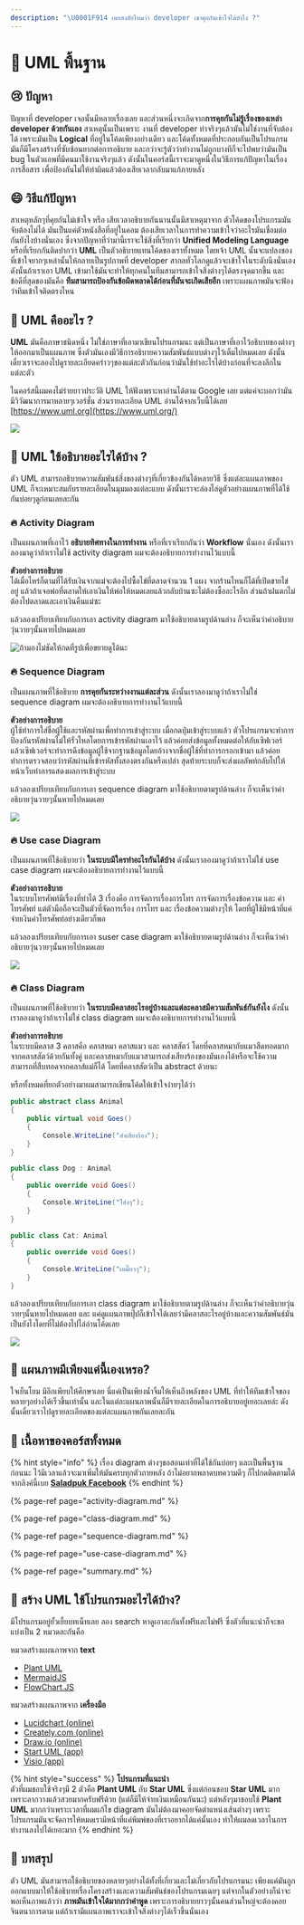 ```yaml
---
description: "\U0001F914 เคยสงสัยไหมว่า developer เขาคุยกันเข้าใจได้ยังไง ?"
---
```


# 👶 UML พื้นฐาน

## 😢 ปัญหา

ปัญหาที่ developer เจอนั้นมีหลายเรื่องเลย และส่วนหนึ่งจะเกิดจาก**การคุยกันไม่รู้เรื่องของเหล่า developer ด้วยกันเอง** สาเหตุนั้นเป็นเพราะ งานที่ developer ทำจริงๆแล้วมันไม่ใช่งานที่จับต้องได้ เพราะมันเป็น **Logical** ที่อยู่ในโค้ดเพียงอย่างเดียว และโค้ดทั้งหมดที่ประกอบกันเป็นโปรแกรม มันก็มีโครงสร้างที่ซับซ้อนยากต่อการอธิบาย และกว่าจะรู้ตัวว่าทำงานไม่ถูกบางทีก็จะไปพบว่ามันเป็น bug ในตัวแอพที่มีคนมาใช้งานจริงๆแล้ว ดังนั้นในคอร์สนี้เราจะมาดูหนึ่งในวิธีการแก้ปัญหาในเรื่องการสื่อสาร เพื่อป้องกันไม่ให้ทำผิดแล้วต้องเสียเวลากลับมาแก้ภายหลัง

## 😄 วิธีแก้ปัญหา

สาเหตุหลักๆที่คุยกันไม่เข้าใจ หรือ เสียเวลาอธิบายกันนานนั้นมีสาเหตุมาจาก ตัวโค้ดของโปรแกรมมันจับต้องไม่ได้ มันเป็นแค่ตัวหนังสือที่อยู่ในคอม ต้องเสียเวลาในการทำความเข้าใจว่าอะไรมันเชื่อมต่อกันยังไงบ้างนั่นเอง ซึ่งจากปัญหาที่ว่ามานี้เราจะใช้สิ่งที่เรียกว่า **Unified Modeling Language** หรือที่เรียกกันติดปากว่า **UML** เป็นตัวอธิบายแทนโค้ดของเราทั้งหมด โดยเจ้า UML นั้นจะแปลงของที่เข้าใจยากๆเหล่านั้นให้กลายเป็นรูปภาพที่ developer สากลทั่วโลกดูแล้วจะเข้าใจในระดับนึงนั่นเอง ดังนั้นถ้าเราเอา UML เข้ามาใช้มันจะทำให้ทุกคนในทีมสามารถเข้าใจสิ่งต่างๆได้ตรงจุดมากขึ้น และข้อดีที่สุดของมันคือ **ทีมสามารถป้องกันข้อผิดพลาดได้ก่อนที่มันจะเกิดเสียอีก** เพราะแผนภาพมันจะฟ้องว่าทีมเข้าใจติดตรงไหน

## 🤔 UML คืออะไร ?

**UML** มันคือภาษาชนิดหนึ่ง ไม่ใช่ภาษาที่เอามาเขียนโปรแกรมนะ แต่เป็นภาษาที่เอาไว้อธิบายของต่างๆให้ออกมาเป็นแผนภาพ ซึ่งตัวมันเองมีวิธีการอธิบายความสัมพันธ์แบบต่างๆไว้เต็มไปหมดเลย ดังนั้นเดี๋ยวเราจะลองไปดูรายละเอียดคร่าวๆของแต่ละตัวกันก่อนว่ามันใช้ทำอะไรได้บ้างก่อนที่จะลงลึกในแต่ละตัว

ในคอร์สนี้ผมคงไม่ร่ายยาวประวัติ UML ให้ฟังเพราะหาอ่านได้ตาม Google เลย แต่แค่จะบอกว่ามันมีวิวัฒนาการมาหลายๆเวอร์ชั่น ส่วนรายละเอียด UML อ่านได้จากเว็บนี้ได้เลย [https://www.uml.org](https://www.uml.org/)

![](../../.gitbook/assets/image%20%28175%29.png)

## 🤔 UML ใช้อธิบายอะไรได้บ้าง ?

ตัว UML สามารถอธิบายความสัมพันธ์สิ่งของต่างๆที่เกี่ยวข้องกันได้หลายวิธี ซึ่งแต่ละแผนภาพของ UML ก็จะเหมาะสมกับรายละเอียดในมุมมองแต่ละแบบ ดังนั้นเราจะล่องไล่ดูตัวอย่างแผนภาพที่ได้ใช้กันบ่อยๆดูก่อนเลยละกัน

### 🔥 Activity Diagram

เป็นแผนภาพที่เอาไว้ **อธิบายทิศทางในการทำงาน** หรือที่เราเรียกกันว่า **Workflow** นั่นเอง ดังนั้นเราลองมาดูว่าถ้าเราไม่ใช้ activity diagram ผมจะต้องอธิบายการทำงานไว้แบบนี้ 

**ตัวอย่างการอธิบาย**  
ได้เมื่อไหร่ก็ตามที่ได้รับเงินจากแม่จะต้องไปซื้อไข่ที่ตลาดจำนวน 1 แผง จากร้านไหนก็ได้ที่เปิดขายไข่อยู่ แล้วถ้าเจอพ่อที่ตลาดให้เอาเงินให้พ่อให้หมดเลยแล้วกลับบ้านซะไม่ต้องซื้ออะไรอีก ส่วนถ้าฝนตกไม่ต้องไปตลาดและเอาเงินคืนแม่ซะ

แล้วลองเปรียบเทียบกับการเอา activity diagram มาใช้อธิบายตามรูปด้านล่าง ก็จะเห็นว่าคำอธิบายวุ่นวายๆนั้นหายไปหมดเลย

![&#xE16;&#xE49;&#xE32;&#xE21;&#xE2D;&#xE07;&#xE44;&#xE21;&#xE48;&#xE0A;&#xE31;&#xE14;&#xE43;&#xE2B;&#xE49;&#xE01;&#xE14;&#xE17;&#xE35;&#xE48;&#xE23;&#xE39;&#xE1B;&#xE40;&#xE1E;&#xE37;&#xE48;&#xE2D;&#xE02;&#xE22;&#xE32;&#xE22;&#xE14;&#xE39;&#xE44;&#xE14;&#xE49;&#xE19;&#xE30;](../../.gitbook/assets/image%20%28345%29.png)

### 🔥 Sequence Diagram

เป็นแผนภาพที่ใช้อธิบาย **การคุยกันระหว่างงานแต่ละส่วน** ดังนั้นเราลองมาดูว่าถ้าเราไม่ใช่ sequence diagram ผมจะต้องอธิบายการทำงานไว้แบบนี้

**ตัวอย่างการอธิบาย**  
ผู้ใช้ทำการใส่ชื่อผู้ใช้และรหัสผ่านเพื่อทำการเข้าสู่ระบบ เมื่อกดปุ่มเข้าสู่ระบบแล้ว ตัวโปรแกรมจะทำการป้องกันรหัสผ่านไม่ให้รั่วไหลโดยการเข้ารหัสผ่านเอาไว้ แล้วค่อยส่งข้อมูลทั้งหมดต่อให้กับเซิฟเวอร์ แล้วเซิฟเวอร์จะทำการดึงข้อมูลผู้ใช้จากฐานข้อมูลโดยอ้างจากชื่อผู้ใช้ที่ทำการกรอกเข้ามา แล้วค่อยทำการตรวจสอบว่ารหัสผ่านที่เข้ารหัสทั้งสองตรงกันหรือเปล่า สุดท้ายระบบก็จะส่งผลลัพท์กลับไปให้หน้าเว็บทำการแสดงผลการเข้าสู่ระบบ

แล้วลองเปรียบเทียบกับการเอา sequence diagram มาใช้อธิบายตามรูปด้านล่าง ก็จะเห็นว่าคำอธิบายวุ่นวายๆนั้นหายไปหมดเลย

![](../../.gitbook/assets/digram-1.png)

### 🔥 Use case Diagram

เป็นแผนภาพที่ใช้อธิบายว่า **ในระบบมีใครทำอะไรกันได้บ้าง** ดังนั้นเราลองมาดูว่าถ้าเราไม่ใช่ use case diagram ผมจะต้องอธิบายการทำงานไว้แบบนี้

**ตัวอย่างการอธิบาย**  
ในระบบโทรศัพท์มีเรื่องที่ทำได้ 3 เรื่องคือ การจัดการเรื่องการโทร การจัดการเรื่องข้อความ และ ค่าโทรศัพท์ แต่ตัวมือถือจะเป็นตัวที่จัดการเรื่อง การโทร และ เรื่องข้อความต่างๆให้ โดยที่ผู้ใช้มีหน้าที่แค่จ่ายเงินค่าโทรศัพท์อย่างเดียวก็พอ

แล้วลองเปรียบเทียบกับการเอา suser case diagram มาใช้อธิบายตามรูปด้านล่าง ก็จะเห็นว่าคำอธิบายวุ่นวายๆนั้นหายไปหมดเลย

![](../../.gitbook/assets/image%20%28535%29.png)

### 🔥 Class Diagram

เป็นแผนภาพที่ใช้อธิบายว่า **ในระบบมีคลาสอะไรอยู่บ้างและแต่ละคลาสมีความสัมพันธ์กันยังไง** ดังนั้นเราลองมาดูว่าถ้าเราไม่ใช่ class diagram ผมจะต้องอธิบายการทำงานไว้แบบนี้

**ตัวอย่างการอธิบาย**  
ในระบบมีคลาส 3 คลาสคือ คลาสหมา คลาสแมว และ คลาสสัตว์ โดยที่คลาสหมากับแมวสืดทอดมากจากคลาสสัตว์ด้วยกันทั้งคู่ และคลาสหมากับแมวสามารถส่งเสียงร้องของมันเองได้หรือจะใช้ความสามารถที่สืบทอดจากคลาส์แม่ก็ได้ โดยที่คลาสสัตว์เป็น abstract ด้วยนะ 

หรือทั้งหมดที่ยกตัวอย่างมาผมสามารถเขียนโค้ดให้เข้าใจง่ายๆได้ว่า

```csharp
public abstract class Animal
{
    public virtual void Goes()
    {
        Console.WriteLine("ส่งเสียงร้อง");
    }
}

public class Dog : Animal
{
    public override void Goes()
    {
        Console.WriteLine("โฮ่งๆ");
    }
}

public class Cat: Animal
{
    public override void Goes()
    {
        Console.WriteLine("เหมี๊ยวๆ");
    }
}
```

แล้วลองเปรียบเทียบกับการเอา class diagram มาใช้อธิบายตามรูปด้านล่าง ก็จะเห็นว่าคำอธิบายวุ่นวายๆนั้นหายไปหมดเลย และ แค่ดูแผนภาพปุ๊ปก็เข้าใจได้เลยว่ามีคลาสอะไรอยู่บ้างและความสัมพันธ์มันเป็นยังไงโดยที่ไม่ต้องไปไล่อ่านโค้ดเลย

![](../../.gitbook/assets/image%20%28544%29.png)

## 🤔 แผนภาพมีเพียงแค่นี้เองเหรอ?

ใจเย็นโยม มีอีกเพียบให้ศึกษาเลย นี่แค่เป็นเพียงน้ำจิ้มให้เห็นถึงพลังของ UML ที่ทำให้ทีมเข้าใจของหลายๆอย่างได้เร็วขึ้นเท่านั้น และในแต่ละแผนภาพนั้นก็มีรายละเอียดในการอธิบายอยู่เยอะเลยล่ะ ดังนั้นเดี๋ยวเราไปดูรายละเอียดของแต่ละแผนภาพกันเลยละกัน

## 🧭 เนื้อหาของคอร์สทั้งหมด

{% hint style="info" %}
เรื่อง diagram ต่างๆขอสอนเท่าที่ได้ใช้กันบ่อยๆ และเป็นพื้นฐานก่อนนะ ไว้มีเวลาแล้วจะมาเพิ่มให้มันครบทุกตัวภายหลัง ถ้าไม่อยากพลาดบทความดีๆ ก็ไปกดติดตามได้จากลิงค์นี้เบย [**Saladpuk Facebook**](https://facebook.com/mr.saladpuk)
{% endhint %}

{% page-ref page="activity-diagram.md" %}

{% page-ref page="class-diagram.md" %}

{% page-ref page="sequence-diagram.md" %}

{% page-ref page="use-case-diagram.md" %}

{% page-ref page="summary.md" %}

## 🤔 สร้าง UML ใช้โปรแกรมอะไรได้บ้าง?

มีโปรแกรมอยู่ยั้วเยี้ยบทเน็ทเลย ลอง search หาดูเอาละกันทั้งฟรีและไม่ฟรี ซึ่งตัวที่แนะนำก็จะขอแบ่งเป็น 2 หมวดละกันคือ

หมวดสร้างแผนภาพจาก **text**

* [Plant UML](http://plantuml.com)
* [MermaidJS](https://github.com/knsv/mermaid)
* [FlowChart.JS](http://flowchart.js.org/)

หมวดสร้างแผนภาพจาก **เครื่องมือ**

* [Lucidchart \(online\)](https://www.lucidchart.com)
* [Creately.com \(online\)](https://creately.com/)
* [Draw.io \(online\)](https://www.draw.io/)
* [Start UML \(app\)](http://staruml.io/)
* [Visio \(app\)](https://www.microsoft.com/th-th/p/visio-standard-2019/cfq7ttc0k7cf)

{% hint style="success" %}
**โปรแกรมที่แนะนำ**  
ตัวที่ผมชอบใช้จริงๆมี 2 ตัวคือ **Plant UML** กับ **Star UML** ซึ่งแต่ก่อนชอบ **Star UML** มากเพราะลากวางแล้วสวยมากครับฟรีด้วย \(แต่ก็มีให้จ่ายเงินเหมือนกันนะ\) แต่หลังๆมาชอบใช้ **Plant UML** มากกว่าเพราะเวลาที่ผมแก้ไข diagram มันไม่ต้องมาคอยจัดตำแหน่งเส้นต่างๆ เพราะโปรแกรมมันจะจัดการให้หมดเรามีหน้าที่แค่พิมพ์ของที่เราอยากได้แค่นั้นเอง ทำให้ผมลดเวลาในการทำงานลงไปได้เยอะมาก
{% endhint %}

## 🎯 บทสรุป

ตัว UML มันสามารถใช้อธิบายของหลายๆอย่างได้ทั้งที่เกี่ยวและไม่เกี่ยวกับโปรแกรมนะ เพียงแค่มันถูกออกแบบมาให้ใช้อธิบายเรื่องโครงสร้างและความสัมพันธ์ของโปรแกรมเฉยๆ แต่จากในตัวอย่างก็น่าจะพอเห็นภาพแล้วว่า **ภาพมันเข้าใจได้มากกว่าคำพูด** เพราะการอธิบายยาวๆนั้นคนส่วนใหญ่จะต้องคอยจินตนาการตาม แต่ถ้าเรามีแผนภาพเราจะเข้าใจสิ่งต่างๆได้เร็วขึ้นนั่นเอง

